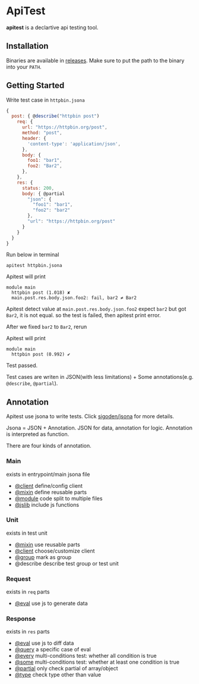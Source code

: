 # ApiTest

**apitest** is a declartive api testing tool.

## Installation

  Binaries are available in [releases](https://github.com/sigoden/apitest/releases). Make sure to put the
  path to the binary into your `PATH`.

## Getting Started


Write test case in `httpbin.jsona` 

```js
{
  post: { @describe("httpbin post")
    req: {
      url: "https://httpbin.org/post",
      method: "post",
      header: {
        'content-type': 'application/json',
      },
      body: {
        foo1: "bar1",
        foo2: "Bar2",
      },
    },
    res: {
      status: 200,
      body: { @partial
        "json": {
          "foo1": "bar1",
          "foo2": "bar2"
        },
        "url": "https://httpbin.org/post"
      }
    }
  }
}
```

Run below in terminal
```
apitest httpbin.jsona
```

Apitest will print

```
module main
  httpbin post (1.018) ✘
  main.post.res.body.json.foo2: fail, bar2 ≠ Bar2

```

Apitest detect value at `main.post.res.body.json.foo2` expect `bar2` but got `Bar2`, it is not equal. 
so the test is failed, then apitest print error.

After we fixed `bar2` to `Bar2`, rerun

Apitest will print
```
module main
  httpbin post (0.992) ✔
```

Test passed.

Test cases are writen in JSON(with less limitations) + Some annotations(e.g. `@describe`, `@partial`).

## Annotation

Apitest use jsona to write tests. Click [sigoden/jsona](https://github.com/sigoden/jsona) for more details.

Jsona = JSON + Annotation. JSON for data, annotation for logic. Annotation is interpreted as function.

There are four kinds of annotation.

### Main

exists in entrypoint/main jsona file

- [@client](./docs/client.md) define/config client
- [@mixin](./docs/mixin.md) define reusable parts
- [@module](./docs/module.md) code split to multiple files
- [@jslib](./docs/jslib.md) include js functions

### Unit

exists in test unit

- [@mixin](./docs/mixin.md) use reusable parts
- [@client](./docs/client.md) choose/customize client
- [@group](./docs/group.md) mark as group
- @describe describe test group or test unit

### Request

exists in `req` parts

- [@eval](./docs/eval.md) use js to generate data

### Response

exists in `res` parts

- [@eval](./docs/eval.md) use js to diff data
- [@query](./docs/eval.md) a specific case of eval
- [@every](./docs/every.md) multi-conditions test: whether all condition is true
- [@some](./docs/some.md) multi-conditions test: whether at least one condition is true
- [@partial](./docs/partial.md) only check partial of array/object
- [@type](./docs/type.md) check type other than value

